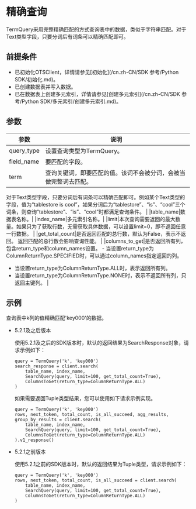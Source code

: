 # 精确查询

TermQuery采用完整精确匹配的方式查询表中的数据，类似于字符串匹配。对于Text类型字段，只要分词后有词条可以精确匹配即可。

## 前提条件

-   已初始化OTSClient，详情请参见[初始化](/cn.zh-CN/SDK 参考/Python SDK/初始化.md)。
-   已创建数据表并写入数据。
-   已在数据表上创建多元索引，详情请参见[创建多元索引](/cn.zh-CN/SDK 参考/Python SDK/多元索引/创建多元索引.md)。

## 参数

|参数|说明|
|--|--|
|query\_type|设置查询类型为TermQuery。|
|field\_name|要匹配的字段。|
|term|查询关键词，即要匹配的值。该词不会被分词，会被当做完整词去匹配。

对于Text类型字段，只要分词后有词条可以精确匹配即可。例如某个Text类型的字段，值为“tablestore is cool”，如果分词后为“tablestore”、“is”、“cool”三个词条，则查询“tablestore”、“is”、“cool”时都满足查询条件。 |
|table\_name|数据表名称。|
|index\_name|多元索引名称。|
|limit|本次查询需要返回的最大数量。如果只为了获取行数，无需获取具体数据，可以设置limit=0，即不返回任意一行数据。 |
|get\_total\_count|是否返回匹配的总行数，默认为False，表示不返回。 返回匹配的总行数会影响查询性能。 |
|columns\_to\_get|是否返回所有列，包含return\_type和column\_names设置。 -   当设置return\_type为ColumnReturnType.SPECIFIED时，可以通过column\_names指定返回的列。
-   当设置return\_type为ColumnReturnType.ALL时，表示返回所有列。
-   当设置return\_type为ColumnReturnType.NONE时，表示不返回所有列，只返回主键列。 |

## 示例

查询表中k列的值精确匹配'key000'的数据。

-   5.2.1及之后版本

    使用5.2.1及之后的SDK版本时，默认的返回结果为SearchResponse对象，请求示例如下：

    ```
    query = TermQuery('k', 'key000')
    search_response = client.search(
        table_name, index_name, 
        SearchQuery(query, limit=100, get_total_count=True), 
        ColumnsToGet(return_type=ColumnReturnType.ALL)
    )
    ```

    如果需要返回Tuple类型结果，您可以使用如下请求示例实现。

    ```
    query = TermQuery('k', 'key000')
    rows, next_token, total_count, is_all_succeed, agg_results, group_by_results = client.search(
        table_name, index_name, 
        SearchQuery(query, limit=100, get_total_count=True), 
        ColumnsToGet(return_type=ColumnReturnType.ALL)
    ).v1_response()
    ```

-   5.2.1之前版本

    使用5.2.1之前的SDK版本时，默认的返回结果为Tuple类型，请求示例如下：

    ```
    query = TermQuery('k', 'key000')
    rows, next_token, total_count, is_all_succeed = client.search(
        table_name, index_name, 
        SearchQuery(query, limit=100, get_total_count=True), 
        ColumnsToGet(return_type=ColumnReturnType.ALL)
    )
    ```


